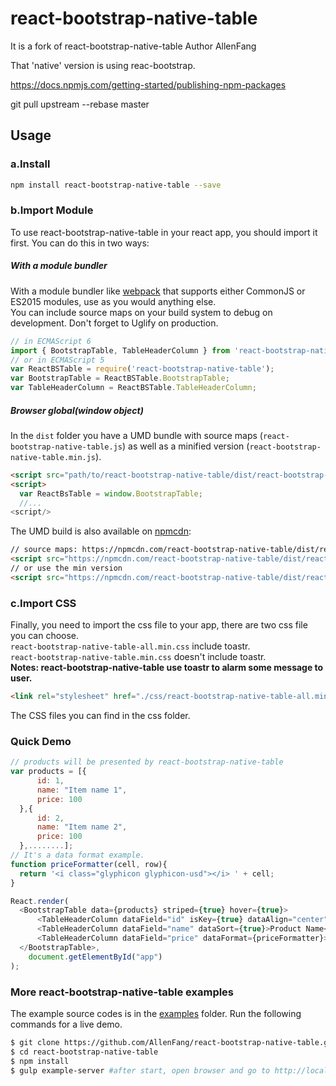# react-bootstrap-native-table

It is a fork of react-bootstrap-native-table
Author AllenFang

That 'native' version is using reac-bootstrap.

https://docs.npmjs.com/getting-started/publishing-npm-packages


git pull upstream --rebase master


## Usage
### a.Install
```bash
npm install react-bootstrap-native-table --save
```

### b.Import Module
To use react-bootstrap-native-table in your react app, you should import it first.
You can do this in two ways:

##### With a module bundler
With a module bundler like [webpack](https://webpack.github.io/) that supports either CommonJS or ES2015 modules, use as you would anything else.  
You can include source maps on your build system to debug on development. Don't forget to Uglify on production.

```js
// in ECMAScript 6
import { BootstrapTable, TableHeaderColumn } from 'react-bootstrap-native-table';
// or in ECMAScript 5
var ReactBSTable = require('react-bootstrap-native-table');  
var BootstrapTable = ReactBSTable.BootstrapTable;
var TableHeaderColumn = ReactBSTable.TableHeaderColumn;
```
##### Browser global(window object)
In the `dist` folder you have a UMD bundle with source maps (`react-bootstrap-native-table.js`) as well as a minified version (`react-bootstrap-native-table.min.js`).

```html
<script src="path/to/react-bootstrap-native-table/dist/react-bootstrap-native-table.min.js" />
<script>
  var ReactBsTable = window.BootstrapTable;
  //...
<script/>
```

The UMD build is also available on [npmcdn](https://npmcdn.com):

```html
// source maps: https://npmcdn.com/react-bootstrap-native-table/dist/react-bootstrap-native-table.js.map
<script src="https://npmcdn.com/react-bootstrap-native-table/dist/react-bootstrap-native-table.js"></script>
// or use the min version
<script src="https://npmcdn.com/react-bootstrap-native-table/dist/react-bootstrap-native-table.min.js"></script>
```

### c.Import CSS
Finally, you need to import the css file to your app, there are two css file you can choose.</br>
```react-bootstrap-native-table-all.min.css``` include toastr.</br>```react-bootstrap-native-table.min.css``` doesn't include toastr.</br>
**Notes: react-bootstrap-native-table use toastr to alarm some message to user.**
```html
<link rel="stylesheet" href="./css/react-bootstrap-native-table-all.min.css">
```
The CSS files you can find in the css folder.

### Quick Demo
```js
// products will be presented by react-bootstrap-native-table
var products = [{
      id: 1,
      name: "Item name 1",
      price: 100
  },{
      id: 2,
      name: "Item name 2",
      price: 100
  },........];
// It's a data format example.
function priceFormatter(cell, row){
  return '<i class="glyphicon glyphicon-usd"></i> ' + cell;
}

React.render(
  <BootstrapTable data={products} striped={true} hover={true}>
      <TableHeaderColumn dataField="id" isKey={true} dataAlign="center" dataSort={true}>Product ID</TableHeaderColumn>
      <TableHeaderColumn dataField="name" dataSort={true}>Product Name</TableHeaderColumn>
      <TableHeaderColumn dataField="price" dataFormat={priceFormatter}>Product Price</TableHeaderColumn>
  </BootstrapTable>,
	document.getElementById("app")
);
```
### More react-bootstrap-native-table examples
The example source codes is in the [examples](https://github.com/AllenFang/react-bootstrap-native-table/tree/master/examples) folder. Run  the following commands for a live demo.</br>
```bash
$ git clone https://github.com/AllenFang/react-bootstrap-native-table.git
$ cd react-bootstrap-native-table
$ npm install
$ gulp example-server #after start, open browser and go to http://localhost:3004
```
